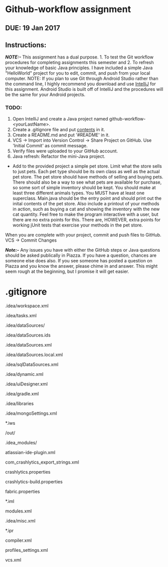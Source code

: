 # Github-workflow assignment

## DUE: 19 Jan 2017

## Instructions:
***NOTE:-***
This assignment has a dual purpose. 1. To test the Git workflow procedures for completing assignments this semester and 2. To refresh your knowledge of basic Java principles. I have included a simple Java "HelloWorld" project for you to edit, commit, and push from your local computer. NOTE: If you plan to use Git through Android Studio rather than the command line, I highly recommend you download and use [IntelliJ](https://www.jetbrains.com/idea/) for this assignment. Android Studio is built off of IntelliJ and the procedures will be the same for your Android projects.

### TODO:
1. Open IntelliJ and create a Java project named github-workflow-\<yourLastName\>.
2. Create a .gitignore file and put [contents](#.gitignore) in it.
3. Create a README.md and put '\#README' in it.
4. VCS -> Import into Version Control -> Share Project on GitHub. Use 'Initial Commit' as commit message.
5. Verify files were uploaded to your GitHub account.
6. Java refresh: Refactor the mini-Java project. 
 * Add to the provided project a simple pet store. Limit what the store sells to just pets. Each pet type should be its own class as well as the actual pet store. The pet store should have methods of selling and buying pets. There should also be a way to see what pets are available for purchase, so some sort of simple inventory should be kept. You should make at least three different animals types. You MUST have at least one superclass. Main.java should be the entry point and should print out the inital contents of the pet store. Also include a printout of your methods in action, such as buying a cat and showing the inventory with the new cat quantity. Feel free to make the program interactive with a user, but there are no extra points for this. There are, HOWEVER, extra points for working jUnit tests that exercise your methods in the pet store.
 
 When you are complete with your project, commit and push files to GitHub. VCS -> Commit Changes
 
 ***Note:-***
  Any issues you have with either the GitHub steps or Java questions should be asked publically in Piazza. If you have a question, chances are someone else does also. If you see someone has posted a question on Piazza and you know the answer, please chime in and answer. This might seem rough at the beginning, but I promise it will get easier.

# .gitignore

.idea/workspace.xml

.idea/tasks.xml

.idea/dataSources/

.idea/dataSources.ids

.idea/dataSources.xml

.idea/dataSources.local.xml

.idea/sqlDataSources.xml

.idea/dynamic.xml

.idea/uiDesigner.xml

.idea/gradle.xml

.idea/libraries

.idea/mongoSettings.xml

*.iws

/out/

.idea_modules/

atlassian-ide-plugin.xml

com_crashlytics_export_strings.xml

crashlytics.properties

crashlytics-build.properties

fabric.properties

*.iml

modules.xml

.idea/misc.xml

*.ipr

compiler.xml

profiles_settings.xml

vcs.xml
